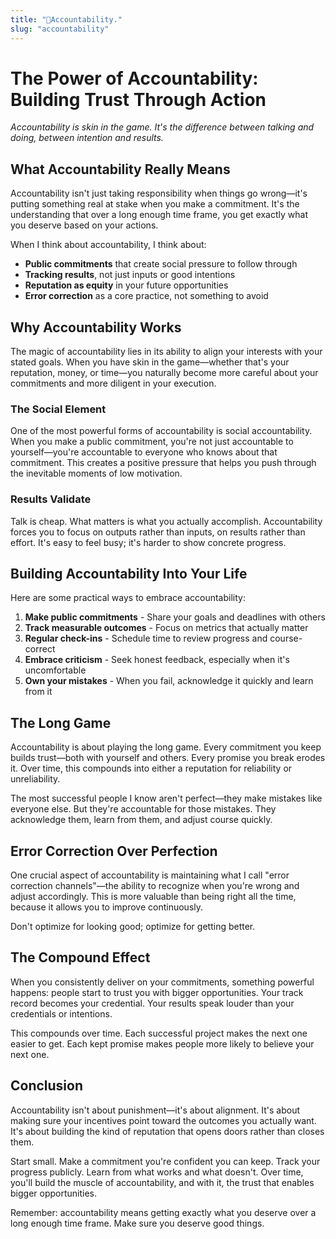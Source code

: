 ```yaml
---
title: "💯Accountability."
slug: "accountability"
---
```


# The Power of Accountability: Building Trust Through Action

*Accountability is skin in the game. It's the difference between talking and doing, between intention and results.*

## What Accountability Really Means

Accountability isn't just taking responsibility when things go wrong—it's putting something real at stake when you make a commitment. It's the understanding that over a long enough time frame, you get exactly what you deserve based on your actions.

When I think about accountability, I think about:
- **Public commitments** that create social pressure to follow through
- **Tracking results**, not just inputs or good intentions
- **Reputation as equity** in your future opportunities
- **Error correction** as a core practice, not something to avoid

## Why Accountability Works

The magic of accountability lies in its ability to align your interests with your stated goals. When you have skin in the game—whether that's your reputation, money, or time—you naturally become more careful about your commitments and more diligent in your execution.

### The Social Element

One of the most powerful forms of accountability is social accountability. When you make a public commitment, you're not just accountable to yourself—you're accountable to everyone who knows about that commitment. This creates a positive pressure that helps you push through the inevitable moments of low motivation.

### Results Validate

Talk is cheap. What matters is what you actually accomplish. Accountability forces you to focus on outputs rather than inputs, on results rather than effort. It's easy to feel busy; it's harder to show concrete progress.

## Building Accountability Into Your Life

Here are some practical ways to embrace accountability:

1. **Make public commitments** - Share your goals and deadlines with others
2. **Track measurable outcomes** - Focus on metrics that actually matter
3. **Regular check-ins** - Schedule time to review progress and course-correct
4. **Embrace criticism** - Seek honest feedback, especially when it's uncomfortable
5. **Own your mistakes** - When you fail, acknowledge it quickly and learn from it

## The Long Game

Accountability is about playing the long game. Every commitment you keep builds trust—both with yourself and others. Every promise you break erodes it. Over time, this compounds into either a reputation for reliability or unreliability.

The most successful people I know aren't perfect—they make mistakes like everyone else. But they're accountable for those mistakes. They acknowledge them, learn from them, and adjust course quickly.

## Error Correction Over Perfection

One crucial aspect of accountability is maintaining what I call "error correction channels"—the ability to recognize when you're wrong and adjust accordingly. This is more valuable than being right all the time, because it allows you to improve continuously.

Don't optimize for looking good; optimize for getting better.

## The Compound Effect

When you consistently deliver on your commitments, something powerful happens: people start to trust you with bigger opportunities. Your track record becomes your credential. Your results speak louder than your credentials or intentions.

This compounds over time. Each successful project makes the next one easier to get. Each kept promise makes people more likely to believe your next one.

## Conclusion

Accountability isn't about punishment—it's about alignment. It's about making sure your incentives point toward the outcomes you actually want. It's about building the kind of reputation that opens doors rather than closes them.

Start small. Make a commitment you're confident you can keep. Track your progress publicly. Learn from what works and what doesn't. Over time, you'll build the muscle of accountability, and with it, the trust that enables bigger opportunities.

Remember: accountability means getting exactly what you deserve over a long enough time frame. Make sure you deserve good things.